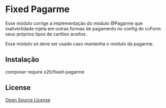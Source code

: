 # Fixed Pagarme

Esse módulo corrige a implementação do módulo @Pagarme que inativertidade injeta em outras formas de pagamento no config do ccForm seus próprios tipos de cartões aceitos.

Esse módulo só deve ser usado caso mantenha o módulo da pagarme.

## Instalação

composer require o2ti/fixed-pagarme

## License

[Open Source License](LICENSE.txt)
